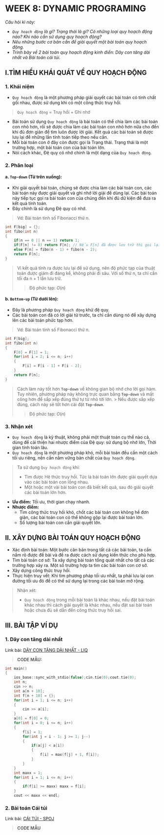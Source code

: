 # WEEK 8: DYNAMIC PROGRAMING
*Câu hỏi kì này:*
- *`Quy hoạch động` là gì? Trạng thái là gì? Có những loại quy hoạch động nào? Khi nào cần sử dụng quy hoạch động?*
- *Nêu những bước cơ bản cần để giải quyết một bài toán quy hoạch động.*
- *Trình bày về 2 bài toán quy hoạch động kinh điển: Dãy con tăng dài nhất và Bài toán cái túi.*

## **I.TÌM HIỂU KHÁI QUÁT VỀ QUY HOẠCH ĐỘNG**
### **1. Khái niệm**
- `Quy hoạch động` là một phương pháp giải quyết các bài toán có tính chất gối nhau, được sử dụng khi có một công thức truy hồi.
> `Quy hoạch động` = Truy hồi + Ghi nhớ

- Bài toán sử dụng `Quy hoạch động` là bài toán có thể chia làm các bài toán con nhỏ hơn, rồi sẽ được chia làm các bài toán con nhỏ hơn nữa cho đến khi đủ đơn giản để tìm luôn được lời giải. Kết quả các bài toán sẽ được lưu lại để những lần tính toán tiếp theo nếu cần.
- Mỗi bài toán con ở đây còn được gọi là Trạng thái. Trạng thái là một trường hợp, một bài toán con của bài toán lớn.
- Nói cách khác, Đệ quy có nhớ chính là một dạng của `Quy hoạch động`.
### **2. Phân loại**
#### a. **`Top-down`** (Từ trên xuống):
- Khi giải quyết bài toán, chúng sẽ được chia làm các bài toán con, các bài toán này được giải quyết và ghi nhớ lời giải để dùng lại. Các bài toán này tiếp tục gọi ra bài toán con của chúng đến khi đủ dữ kiện để đưa ra kết quả tính toán.
- Đây chính là sử dụng Đệ quy có nhớ.
> Vd: Bài toán tính số Fibonacci thứ n.
``` C++
int F[big] = {};
int fibo(int n)
{
    if(n == 0 || n == 1) return 1;
    if(F[n] != 0) return F[n]; // Nếu F[n] đã được lưu trữ thì gọi lại kết quả, không cần phải tính lại.
    else F[n] = fibo(n - 1) + fibo(n - 2);
    return F[n];
}
```
> Vì kết quả tính ra được lưu lại để sử dụng, nên độ phức tạp của thuật toán được giảm đi đáng kể, không phải đi sâu. Với số thứ n, ta chỉ cần tối đa n + 1 lần lưu trữ.
>> Độ phức tạp: $O(n)$
#### b. **`Bottom-up`** (Từ dưới lên):
- Đây là phương pháp `Quy hoạch động` khử đệ quy.
- Các bài toán con đã có lời giải từ trước, ta chỉ cần dùng nó để xây dựng lên các bài toán phức tạp hơn.
> Vd: Bài toán tính số Fibonacci thứ n.
``` C++
int F[big];
int fibo(int n)
{
    F[0] = F[1] = 1;
    for(int i = 2; i <= n; i++)
    {
        F[i] = F[i - 1] + F[i - 2];
    }
    return F[n];
}
```
> Cách làm này tốt hơn **`Top-down`** về không gian bộ nhớ cho lời gọi hàm. Tuy nhiên, phương pháp này không trực quan bằng **`Top-down`** và mất công hơn để sắp xếp đúng thứ tự từ nhỏ tới lớn. >
>Nếu được sắp xếp đúng, cách này sẽ tốt hơn cài đặt **`Top-down`**.
>> Độ phức tạp: $O(n)$
### **3. Nhận xét**
- `Quy hoạch động` là kỹ thuật, không phải một thuật toán cụ thể nào cả, dùng để cải thiện hai nhược điểm của Đệ quy: sử dụng bộ nhớ lớn, Thời gian tính toán lâu.
- `Quy hoạch động` là một phương pháp khó, mỗi bài toán đều cần một cách tối ưu riêng, nên cần nằm vững bản chất của `Quy hoạch động`.
> Ta sử dụng `Quy hoạch động` khi:
> - Tìm được Hệ thức truy hồi. Tức là bài toán lớn được giải quyết dựa vào các bài toán con lồng nhau.
> - Một hoặc một vài bài toán con đã biết kết quả, sau đó giải quyết các bài toán lớn hơn.
- **Ưu điểm:** Tối ưu, thời gian chạy nhanh.
- **Nhược điểm:**
  - Tìm công thức truy hồi khó, chốt các bài toán con không hề đơn giản, các bài toán con có thể không gộp lại được bài toán lớn.
  - Số lượng bài toán con cần giải quyết lớn.

## **II. XÂY DỰNG BÀI TOÁN QUY HOẠCH ĐỘNG**
- Xác định bài toán: Một bước căn bản trong tất cả các bài toán, ta cần nắm rõ được đề bài và đề ra được cách sử dụng kiến thức cho phù hợp.
- Tìm bài toán cơ sở: Ta xây dựng bài toán tổng quát nhất cho tất cả các trường hợp xảy ra. Một số trường hợp ta tìm các bài toán con cơ sở.
- Xây dựng công thức truy hồi.
- Thực hiện truy vết: Khi tìm phương pháp tối ưu nhất, ta phải lưu lại con đường tối ưu đó để có thể sử dụng lại trong các bài toán mở rộng.

> Nhận xét: 
> - `Quy hoạch động` trong mỗi bài toán là khác nhau, nếu đặt bài toán khác nhau thì cách giải quyết là khác nhau, nếu đặt sai bài toán hoặc chưa đủ sẽ dẫn đến công thức truy hồi sai.

## III. BÀI TẬP VÍ DỤ
### 1. Dãy con tăng dài nhất
Link bài: [DÃY CON TĂNG DÀI NHẤT - LIQ](https://vn.spoj.com/problems/LIQ)
> **CODE MẪU:**
``` C++
int main()
{
    ios_base::sync_with_stdio(false);cin.tie(0);cout.tie(0);
    int n;
    cin >> n;
    int a[n + 10];
    int f[n + 10] = {};
    for(int i = 1; i <= n; i++)
    {
        cin >> a[i];
    } 
    a[0] = f[0] = 0;
    for(int i = 0; i <= n; i++)
    {
        f[i] = 1;
        for(int j = i - 1; j >= 1; j--)
        {
            if(a[j] < a[i])
            {
                f[i] = max(f[j] + 1, f[i]);
            }
        }
    }
    int maxx = 1;
    for(int i = 1; i <= n; i++)
    {
        if(f[i] >= maxx) maxx = f[i];
    }
    cout << maxx << endl;
```

### 2. Bài toán Cái túi
Link bài: [CÁI TÚI - SPOJ](https://www.spoj.com/PTIT/problems/BCCAITUI/)
> **CODE MẪU**
